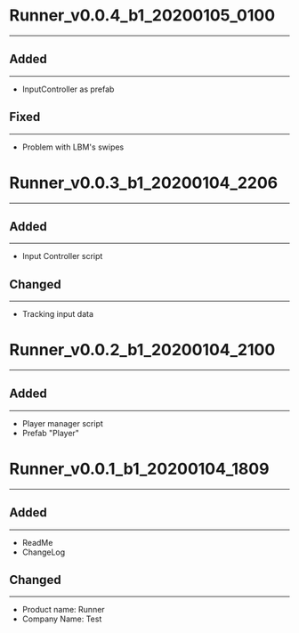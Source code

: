 # **Runner_v0.0.4_b1_20200105_0100**

---

## **Added**

---

- InputController as prefab

## **Fixed**

---

- Problem with LBM's swipes

# **Runner_v0.0.3_b1_20200104_2206**

---

## **Added**

---

- Input Controller script

## **Changed**

----

- Tracking input data

# **Runner_v0.0.2_b1_20200104_2100**

---

## **Added**

---

- Player manager script
- Prefab "Player"

# **Runner_v0.0.1_b1_20200104_1809**

-----

## **Added**

----

- ReadMe
- ChangeLog

## **Changed**

---

- Product name: Runner
- Company Name: Test